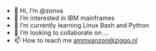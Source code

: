 - 👋 Hi, I’m @zonva
- 👀 I’m interested in IBM mainframes
- 🌱 I’m currently learning Linux Bash and Python 
- 💞️ I’m looking to collaborate on ...
- 📫 How to reach me ammvanzon@ziggo.nl

<!---
zonva/zonva is a ✨ special ✨ repository because its `README.md` (this file) appears on your GitHub profile.
You can click the Preview link to take a look at your changes.
--->
